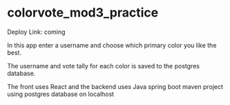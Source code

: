 # colorvote_mod3_practice

Deploy Link: coming

In this app enter a username and choose which primary color you like the best.

The username and vote tally for each color is saved to the postgres database.

The front uses React and the backend uses Java spring boot maven project using postgres database on localhost

